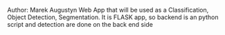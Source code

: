 Author: Marek Augustyn
Web App that will be used as a Classification, Object Detection, Segmentation.
It is FLASK app, so backend is an python script and detection are done on the back end side
 